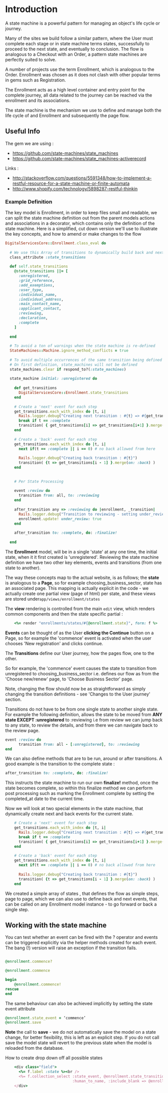 # Introduction

A state machine is a powerful pattern for managing an object's life cycle or journey.

Many of the sites we build follow a similar pattern, where the User must complete each stage
or in state machine terms states, successfully to proceed to the next state, and eventually
to conclusion. The flow is analogous to a Checkout with an Order, a pattern state machines
are perfectly suited to solve.

A number of projects use the term Enrollment, which is analogous to the Order. Enrollment was chosen
as it does not clash with other popular terms in gems such as Registration.

The Enrollment acts as a high level container and entry point for the complete journey, all
 data related to the journey can be reached via the enrollment and its associations.

The state machine is the mechanism we use to define and manage both the life cycle of
 and Enrollment and subsequently the page flow.

## Useful Info

The gem we are using :

- <https://github.com/state-machines/state_machines>
- <https://github.com/state-machines/state_machines-activerecord>

Links :

- <http://stackoverflow.com/questions/5591348/how-to-implement-a-restful-resource-for-a-state-machine-or-finite-automata>
- <http://www.shopify.com/technology/5898287-restful-thinkin>

### Example Definition

The key model is Enrollment, in order to keep files small and readable, we can split the state machine definition
out from the parent models actions and associations in a decorator, which contains only the definition of the state machine.
Here is a simplified, cut down version we'll use to illustrate the key concepts, and how to amend or make changes to the flow

```ruby
DigitalServicesCore::Enrollment.class_eval do
​
  # We use this Array of transitions to dynamically build back and next events for linear journey
  class_attribute :state_transitions
​
  def self.state_transitions
    @state_transitions ||= [
      :unregistered,
      :grid_reference,
      :add_exemptions,
      :user_type,
      :individual_name,
      :individual_address,
      :main_contact_name,
      :applicant_contact,
      :reviewing,
      :declaration,
      :complete
    ]
​
  end
​
  # To avoid a ton of warnings when the state machine is re-defined
  StateMachines::Machine.ignore_method_conflicts = true
​
  # To avoid multiple occurrences of the same transition being defined
  # On first definition, state_machines will not be defined
  state_machines.clear if respond_to?(:state_machines)
​
  state_machine initial: :unregistered do
​
    def get_transitions
      DigitalServicesCore::Enrollment.state_transitions
    end
​
    # Create a 'next' event for each step
    get_transitions.each_with_index do |t, i|
      Rails.logger.debug("Creating next transition : #{t} => #{get_transitions[i+1] }")
      break if t == :complete
      transition( { get_transitions[i] => get_transitions[i+1] }.merge(on: :next) )
    end
​
    # Create a 'back' event for each step
    get_transitions.each_with_index do |t, i|
      next if(t == :complete || i == 0) # no back allowed from here
​
      Rails.logger.debug("Creating back transition : #{t}")
      transition( {t => get_transitions[i - 1] }.merge(on: :back) )
    end
​
​
    # Per State Processing
​
    event :review do
      transition from: all, to: :reviewing
    end
​
    after_transition any => :reviewing do |enrollment, _transition|
      Rails.logger.debug("Transition to reviewing - setting under_review flag")
      enrollment.update! under_review: true
    end
​
    after_transition to: :complete, do: :finalize!
​
  end
```

The **Enrollment** model, will be in a single 'state' at any one time, the initial state, when it it first created is 'unregistered'.  Reviewing the state machine definition we have two other key elements, events and transitions (from one state to another).

The way these concepts map to the actual website, is as follows; the **state** is analogous to a **Page**, so for example choosing_business_sector, state has an associated page. This mapping is actually explicit in the code - we actually create one partial view (page of html) per state, and these views are stored under```app/views/enrollment/states```

The **view** rendering is controlled from the main ```edit``` view, which renders common components and then the state specific partial :

```ruby
    <%= render "enrollments/states/#{@enrollment.state}", form: f %>
````

**Events** can be thought of as the User **clicking the Continue** button on a Page, so for example the 'commence' event is activated when the user chooses 'New registration' and clicks continue.

The **Transitions** define our User journey, how the pages flow, one to the other.

So for example, the 'commence' event causes the state to transition from unregistered to choosing_business_sector i.e. defines our flow as from the 'Choose new/renew' page, to 'Choose Business Sector' page.

Note, changing the flow should now be as straightforward as simply changing the transition definitions - see 'Changes to the User journey' section.

Transitions do not have to be from one single state to another single state. For example the following definition, allows the state to be moved from **ANY state EXCEPT :unregistered** to :reviewing i.e from review we can jump back to any state, to review the details, and from there we can navigate back to the review page.

```ruby
event :review do
      transition from: all - [:unregistered], to: :reviewing
end
```

We can also define methods that are to be run, around or after transitions. A good example is the transition to the complete state :

```ruby
after_transition to: :complete, do: :finalize!
```

This instructs the state machine to run our own **finalize!** method, once the state becomes complete, so within this finalize method we can perform post processing such as marking the Enrollment complete by setting the completed_at date to the current time.

Now we will look at two special elements in the state machine, that dynamically create next and back events for the current state.

```ruby
    # Create a 'next' event for each step
    get_transitions.each_with_index do |t, i|
      Rails.logger.debug("Creating next transition : #{t} => #{get_transitions[i+1] }")
      break if t == :complete
      transition( { get_transitions[i] => get_transitions[i+1] }.merge(on: :next) )
    end
​
    # Create a 'back' event for each step
    get_transitions.each_with_index do |t, i|
      next if(t == :complete || i == 0) # no back allowed from here
​
      Rails.logger.debug("Creating back transition : #{t}")
      transition( {t => get_transitions[i - 1] }.merge(on: :back) )
    end
```

We created a simple array of states , that defines the flow as simple steps, page to page, which we can also  use
to define back and next events, that can be called on any Enrollment model instance - to go forward or back a single step.


## Working with the state machine

You can test whether an event can be fired with the ? operator and events can be triggered explicitly
via the helper methods created for each event. The bang (!) version will raise an exception if the transition fails.

```ruby

@enrollment.commence?

@enrollment.commence

begin
    @enrollment.commence!
rescue
end
```

The same behaviour can also be achieved implicitly by setting the state event attribute

```ruby
@enrollment.state_event = ‘commence’
@enrollment.save
```

**Note** the call to **save** - we do not automatically save the model on a state change,
for better flexibility, this is left as an explicit step.
If you do not call save the model state will revert to the previous state when the model is reloaded from the database.

How to create drop down off all possible states

```ruby
    <div class="field">
      <%= f.label :state %><br />
      <%= f.collection_select :state_event, @enrollment.state_transitions, :event,
                              :human_to_name, :include_blank => @enrollment.human_state_name %>
    </div>
```